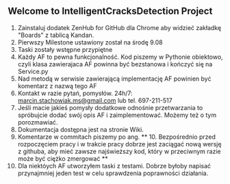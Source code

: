 ## Welcome to IntelligentCracksDetection Project

1. Zainstaluj dodatek ZenHub for GitHub dla Chrome aby widzieć zakładkę "Boards" z tablicą Kandan.
2. Pierwszy Milestone ustawiony został na środę 9.08
3. Taski zostały wstępne przypiętne 
4. Każdy AF to pewna funkcjonalność. Kod piszemy w Pythonie obiektowo, czyli klasa zawierajaca AF powinna być bezstanowa i kończyć się na Service.py
5. Nad metodą w serwisie zawierającą implementację AF powinien być komentarz z nazwą tego AF
6. Kontakt w razie pytań, pomysłów. 24h/7: marcin.stachowiak.ms@gmail.com lub tel. 697-211-517
7. Jeśli macie jakieś pomysły dodatkowe odnośnie przetwarzania to spróbujcie dodać swój opis AF i zaimplementować. Możemy też o tym porozmawiać.
8. Dokumentacja dostępna jest na stronie Wiki.
9. Komentarze w commitach piszemy po ang.
** 10. Bezpośrednio przed rozpoczęciem pracy i w trakcie pracy dobrze jest zaciągać nową wersję z githuba, aby mieć zawsze najświeższy kod, który w przeciwnym razie może być ciężko zmergować **
11. Dla niektóych AF utworzyłem taski z testami. Dobrze byłoby napisać przynajmniej jeden test w celu sprawdzenia poprawności działania.
